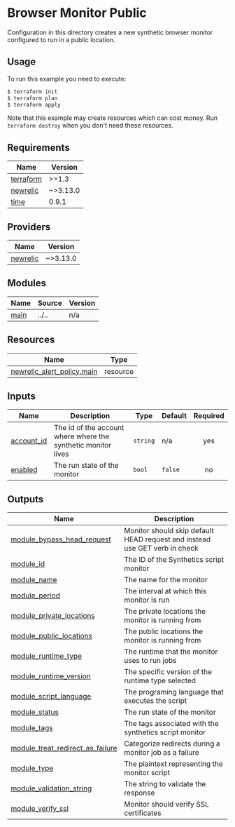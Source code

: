 # Browser Monitor Public

Configuration in this directory creates a new synthetic browser monitor configured to run in a public location.

## Usage

To run this example you need to execute:

```bash
$ terraform init
$ terraform plan
$ terraform apply
```

Note that this example may create resources which can cost money. Run `terraform destroy` when you don't need these resources.

<!-- BEGINNING OF PRE-COMMIT-TERRAFORM DOCS HOOK -->
## Requirements

| Name | Version |
|------|---------|
| <a name="requirement_terraform"></a> [terraform](#requirement\_terraform) | >=1.3 |
| <a name="requirement_newrelic"></a> [newrelic](#requirement\_newrelic) | ~>3.13.0 |
| <a name="requirement_time"></a> [time](#requirement\_time) | 0.9.1 |

## Providers

| Name | Version |
|------|---------|
| <a name="provider_newrelic"></a> [newrelic](#provider\_newrelic) | ~>3.13.0 |

## Modules

| Name | Source | Version |
|------|--------|---------|
| <a name="module_main"></a> [main](#module\_main) | ../.. | n/a |

## Resources

| Name | Type |
|------|------|
| [newrelic_alert_policy.main](https://registry.terraform.io/providers/newrelic/newrelic/latest/docs/resources/alert_policy) | resource |

## Inputs

| Name | Description | Type | Default | Required |
|------|-------------|------|---------|:--------:|
| <a name="input_account_id"></a> [account\_id](#input\_account\_id) | The id of the account where where the synthetic monitor lives | `string` | n/a | yes |
| <a name="input_enabled"></a> [enabled](#input\_enabled) | The run state of the monitor | `bool` | `false` | no |

## Outputs

| Name | Description |
|------|-------------|
| <a name="output_module_bypass_head_request"></a> [module\_bypass\_head\_request](#output\_module\_bypass\_head\_request) | Monitor should skip default HEAD request and instead use GET verb in check |
| <a name="output_module_id"></a> [module\_id](#output\_module\_id) | The ID of the Synthetics script monitor |
| <a name="output_module_name"></a> [module\_name](#output\_module\_name) | The name for the monitor |
| <a name="output_module_period"></a> [module\_period](#output\_module\_period) | The interval at which this monitor is run |
| <a name="output_module_private_locations"></a> [module\_private\_locations](#output\_module\_private\_locations) | The private locations the monitor is running from |
| <a name="output_module_public_locations"></a> [module\_public\_locations](#output\_module\_public\_locations) | The public locations the monitor is running from |
| <a name="output_module_runtime_type"></a> [module\_runtime\_type](#output\_module\_runtime\_type) | The runtime that the monitor uses to run jobs |
| <a name="output_module_runtime_version"></a> [module\_runtime\_version](#output\_module\_runtime\_version) | The specific version of the runtime type selected |
| <a name="output_module_script_language"></a> [module\_script\_language](#output\_module\_script\_language) | The programing language that executes the script |
| <a name="output_module_status"></a> [module\_status](#output\_module\_status) | The run state of the monitor |
| <a name="output_module_tags"></a> [module\_tags](#output\_module\_tags) | The tags associated with the synthetics script monitor |
| <a name="output_module_treat_redirect_as_failure"></a> [module\_treat\_redirect\_as\_failure](#output\_module\_treat\_redirect\_as\_failure) | Categorize redirects during a monitor job as a failure |
| <a name="output_module_type"></a> [module\_type](#output\_module\_type) | The plaintext representing the monitor script |
| <a name="output_module_validation_string"></a> [module\_validation\_string](#output\_module\_validation\_string) | The string to validate the response |
| <a name="output_module_verify_ssl"></a> [module\_verify\_ssl](#output\_module\_verify\_ssl) | Monitor should verify SSL certificates |
<!-- END OF PRE-COMMIT-TERRAFORM DOCS HOOK -->
